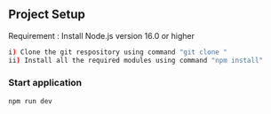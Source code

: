 ## Project Setup

Requirement : Install Node.js version 16.0 or higher

```sh
i) Clone the git respository using command "git clone "
ii) Install all the required modules using command "npm install"
```

### Start application

```sh
npm run dev
```

